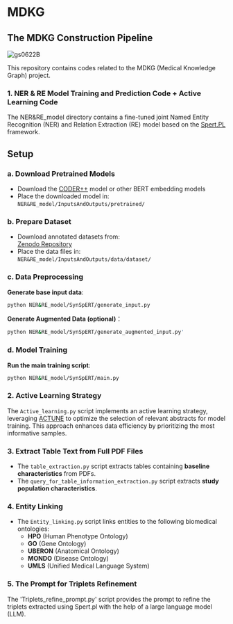 # MDKG
## The MDKG Construction Pipeline

![gs0622B](https://github.com/user-attachments/assets/b4b94e2b-cf76-4751-a474-a5f9d9f32529)

This repository contains codes related to the MDKG (Medical Knowledge Graph) project.

### 1. NER & RE Model Training and Prediction Code + Active Learning Code

The NER&RE_model directory contains a fine-tuned joint Named Entity Recognition (NER) and Relation Extraction (RE) model based on the [Spert.PL](https://github.com/your-repo/spert.pl) framework.

## Setup

### a. Download Pretrained Models
- Download the [CODER++](https://huggingface.co/GanjinZero/coder_eng_pp) model or other BERT embedding models
- Place the downloaded model in:  
  `NER&RE_model/InputsAndOutputs/pretrained/`

### b. Prepare Dataset
- Download annotated datasets from:  
  [Zenodo Repository](https://zenodo.org/records/10960357)
- Place the data files in:  
  `NER&RE_model/InputsAndOutputs/data/dataset/`

### c. Data Preprocessing
   ​**Generate base input data**:
   ```bash
   python NER&RE_model/SynSpERT/generate_input.py
  ```
  **Generate Augmented Data (optional)**：
  ```bash
  python NER&RE_model/SynSpERT/generate_augmented_input.py'
  ```

### d. Model Training
   **Run the main training script**:
   ```bash
   python NER&RE_model/SynSpERT/main.py
   ```

### 2. Active Learning Strategy
The `Active_learning.py` script implements an active learning strategy, leveraging [ACTUNE](https://github.com/your-repo/actune) to optimize the selection of relevant abstracts for model training. This approach enhances data efficiency by prioritizing the most informative samples.

### 3. Extract Table Text from Full PDF Files

- The `table_extraction.py` script extracts tables containing **baseline characteristics** from PDFs.
- The `query_for_table_information_extraction.py` script extracts **study population characteristics**.

### 4. Entity Linking

- The `Entity_linking.py` script links entities to the following biomedical ontologies:
  - **HPO** (Human Phenotype Ontology)
  - **GO** (Gene Ontology)
  - **UBERON** (Anatomical Ontology)
  - **MONDO** (Disease Ontology)
  - **UMLS** (Unified Medical Language System)

### 5. The Prompt for Triplets Refinement

The 'Triplets_refine_prompt.py' script provides the prompt to refine the triplets extracted using Spert.pl with the help of a large language model (LLM).



